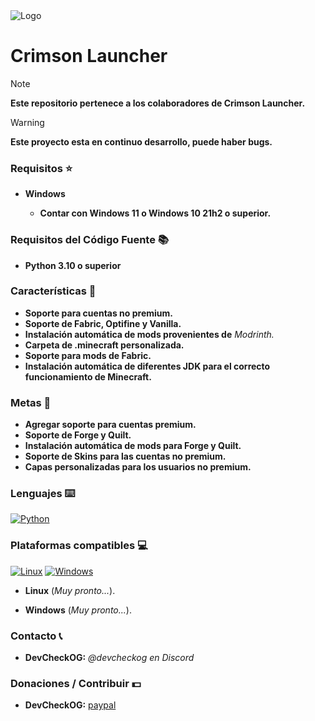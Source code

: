 <img alt="Logo" src="https://github.com/DevCheckOG/Crimson-Project/blob/main/assets/logo.png">

# Crimson Launcher

> [!NOTE]  
> **Este repositorio pertenece a los colaboradores de Crimson Launcher.**

> [!WARNING]
> **Este proyecto esta en continuo desarrollo, puede haber bugs.**

### Requisitos ⭐
       
- **Windows**

    - **Contar con Windows 11 o Windows 10 21h2 o superior.**
            
### Requisitos del Código Fuente 📚

- **Python 3.10 o superior**

### Características 💎

- **Soporte para cuentas no premium.**
- **Soporte de Fabric, Optifine y Vanilla.**
- **Instalación automática de mods provenientes de** *Modrinth.*
- **Carpeta de .minecraft personalizada.**
- **Soporte para mods de Fabric.**
- **Instalación automática de diferentes JDK para el correcto funcionamiento de Minecraft.**

### Metas 💪

- **Agregar soporte para cuentas premium.**
- **Soporte de Forge y Quilt.**
- **Instalación automática de mods para Forge y Quilt.**
- **Soporte de Skins para las cuentas no premium.**
- **Capas personalizadas para los usuarios no premium.**
  
### Lenguajes ⌨️

<a href="https://github.com/DevCheckOG"><img alt="Python" src="https://img.shields.io/badge/Python-14354C?style=for-the-badge&logo=python&logoColor=white"></a>

### Plataformas compatibles 💻

<a href="https://github.com/DevCheckOG"><img alt="Linux" src="https://img.shields.io/badge/Linux-FCC624?style=for-the-badge&logo=linux&logoColor=black"></a> <a href="https://github.com/DevCheckOG"><img alt="Windows" src="https://img.shields.io/badge/Windows-0078D6?style=for-the-badge&logo=windows&logoColor=white"></a> 

- **Linux** (*Muy pronto...*).

- **Windows** (*Muy pronto...*).

### Contacto 📞

- **DevCheckOG:** *@devcheckog en Discord*

### Donaciones / Contribuir 💵

- **DevCheckOG:** [paypal](https://www.paypal.com/paypalme/DevCheck)
